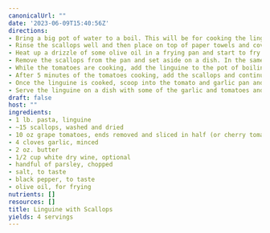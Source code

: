 ```yaml
---
canonicalUrl: ""
date: '2023-06-09T15:40:56Z'
directions:
- Bring a big pot of water to a boil. This will be for cooking the linguine.
- Rinse the scallops well and then place on top of paper towels and cover with paper towels to absorb the excess water. Once dry, season with some salt and black pepper on one side.
- Heat up a drizzle of some olive oil in a frying pan and start to fry the seasoned side of the scallops once the oil is very hot. Sprinkle some salt and black pepper on the scallops and cook for about 2-3 minutes before flipping onto the other side. After flipping to the other side, add the butter and cook for about another 2-3 minutes.
- Remove the scallops from the pan and set aside on a dish. In the same pan, add a little bit more of olive oil and then add the garlic and fry for about 2 minutes or until golden. Add the tomatoes and white wine and cook for about 5 minutes.
- While the tomatoes are cooking, add the linguine to the pot of boiling water and cook as per the package instructions.
- After 5 minutes of the tomatoes cooking, add the scallops and continuously mix for about 2 minutes so that the scallops absorb the flavor of the garlic and tomatoes. Remove just the scallops from the pan again and set aside on a dish.
- Once the linguine is cooked, scoop into the tomato and garlic pan and mix together.
- Serve the linguine on a dish with some of the garlic and tomatoes and place some scallops on top with a sprinkle of freshly chopped parsley. Enjoy! Salute and cin cin!
draft: false
host: ""
ingredients:
- 1 lb. pasta, linguine
- ~15 scallops, washed and dried
- 10 oz grape tomatoes, ends removed and sliced in half (or cherry tomatoes)
- 4 cloves garlic, minced
- 2 oz. butter
- 1/2 cup white dry wine, optional
- handful of parsley, chopped
- salt, to taste
- black pepper, to taste
- olive oil, for frying
nutrients: []
resources: []
title: Linguine with Scallops
yields: 4 servings
---
```

